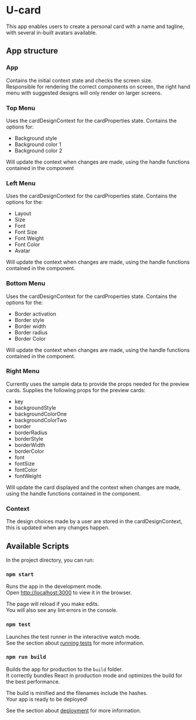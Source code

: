 # U-card

This app enables users to create a personal card with a name and tagline, with several in-built avatars available.

## App structure

### App
Contains the initial context state and checks the screen size.\
Responsible for rendering the correct components on screen, the right hand menu with suggested designs will only render on larger screens.

### Top Menu

Uses the cardDesignContext for the cardProperties state. Contains the options for:
- Background style
- Background color 1
- Background color 2

Will update the context when changes are made, using the handle functions contained in the component

### Left Menu

Uses the cardDesignContext for the cardProperties state. Contains the options for the:
- Layout
- Size
- Font
- Font Size
- Font Weight
- Font Color
- Avatar

Will update the context when changes are made, using the handle functions contained in the component.

### Bottom Menu

Uses the cardDesignContext for the cardProperties state. Contains the options for the:
- Border activation
- Border style
- Border width
- Border radius
- Border Color

Will update the context when changes are made, using the handle functions contained in the component.

### Right Menu

Currently uses the sample data to provide the props needed for the preview cards. Supplies the following props for the preview cards:
- key
- backgroundStyle
- backgroundColorOne
- backgroundColorTwo
- border
- borderRadius
- borderStyle
- borderWidth
- borderColor
- font
- fontSize
- fontColor
- fontWeight

Will update the card displayed and the context when changes are made, using the handle functions contained in the component.

### Context
The design choices made by a user are stored in the cardDesignContext, this is updated when any changes happen.

## Available Scripts

In the project directory, you can run:

### `npm start`

Runs the app in the development mode.\
Open [http://localhost:3000](http://localhost:3000) to view it in the browser.

The page will reload if you make edits.\
You will also see any lint errors in the console.

### `npm test`

Launches the test runner in the interactive watch mode.\
See the section about [running tests](https://facebook.github.io/create-react-app/docs/running-tests) for more information.

### `npm run build`

Builds the app for production to the `build` folder.\
It correctly bundles React in production mode and optimizes the build for the best performance.

The build is minified and the filenames include the hashes.\
Your app is ready to be deployed!

See the section about [deployment](https://facebook.github.io/create-react-app/docs/deployment) for more information.

